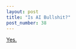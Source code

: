 ```yaml
---
layout: post
title: "Is AI Bullshit?"
post_number: 38
---
```


[Yes.](https://en.wikipedia.org/wiki/On_Bullshit)